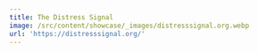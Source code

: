 ```yaml
---
title: The Distress Signal
image: /src/content/showcase/_images/distresssignal.org.webp
url: 'https://distresssignal.org/'
---
```


